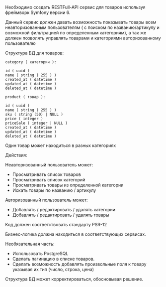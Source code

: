 Необходимо создать RESTFull-API сервис для товаров используя фреймворк Symfony версии 6.

Данный сервис должен давать возможность показывать товары всем неавторизованным пользователям ( с поиском по названию/артикулу и возможной фильтрацией по определенным категориям),
а так же должен позволять управлять товарами и категориями авторизованному пользователю

Структура БД для товаров:

```
category ( категории ):

id ( uuid )
name ( string ( 255 ) )
created_at ( datetime )
updated_at ( datetime )
deleted_at ( datetime )
```

```
product ( товар ):

id ( uuid )
name ( string ( 255 ) )
sku ( string (50) | NULL )
price ( integer )
priceSale ( integer | NULL )
created_at ( datetime )
updated_at ( datetime )
deleted_at ( datetime )
```

Один товар может находиться в разных категориях

Действия:

Неавторизованный пользователь может:
- Просматривать список товаров
- Просматривать список категорий
- Просматривать товары из определенной категории
- Искать товары по названию / артикулу

Авторизованный пользователь может:
- Добавлять / редактировать / удалять категории
- Добавлять / редактировать / удалять товары

Код должен соответствовать стандарту PSR-12

Бизнес-логика должна находиться в соответствующих сервисах.

Необязательная часть:
- Использовать PostgreSQL
- Сделать пагинацию в списке товаров.
- Сделать возможность добавлять произвольные поля к товару указывая их тип (число, строка, цена)

Структура БД может корректироваться, обосновывая решение.